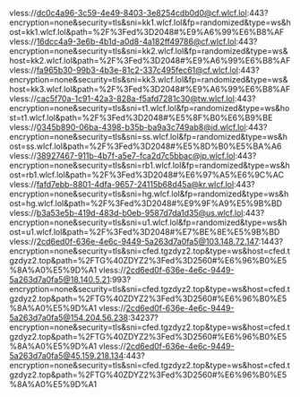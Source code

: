 vless://dc0c4a96-3c59-4e49-8403-3e8254cdb0d0@cf.wlcf.lol:443?encryption=none&security=tls&sni=kk1.wlcf.lol&fp=randomized&type=ws&host=kk1.wlcf.lol&path=%2F%3Fed%3D2048#%E9%A6%99%E6%B8%AF
vless://16dcc4a9-3e6b-4b1d-a0d8-4a182ff49786@cf.wlcf.lol:443?encryption=none&security=tls&sni=kk2.wlcf.lol&fp=randomized&type=ws&host=kk2.wlcf.lol&path=%2F%3Fed%3D2048#%E9%A6%99%E6%B8%AF
vless://fa965b30-99b3-4b3e-81c2-337c495fec61@cf.wlcf.lol:443?encryption=none&security=tls&sni=kk3.wlcf.lol&fp=randomized&type=ws&host=kk3.wlcf.lol&path=%2F%3Fed%3D2048#%E9%A6%99%E6%B8%AF
vless://cac5f70a-1c91-42a3-828a-f5afd7281c30@tw.wlcf.lol:443?encryption=none&security=tls&sni=t1.wlcf.lol&fp=randomized&type=ws&host=t1.wlcf.lol&path=%2F%3Fed%3D2048#%E5%8F%B0%E6%B9%BE
vless://0345b890-06ba-4398-b35b-ba9a3c749ab8@id.wlcf.lol:443?encryption=none&security=tls&sni=ss.wlcf.lol&fp=randomized&type=ws&host=ss.wlcf.lol&path=%2F%3Fed%3D2048#%E5%8D%B0%E5%BA%A6
vless://38927467-911b-4b7f-a5e7-fca2d7c5bbac@jp.wlcf.lol:443?encryption=none&security=tls&sni=rb1.wlcf.lol&fp=randomized&type=ws&host=rb1.wlcf.lol&path=%2F%3Fed%3D2048#%E6%97%A5%E6%9C%AC
vless://fafd7ebb-8801-4dfa-9657-24115b68d45a@kr.wlcf.lol:443?encryption=none&security=tls&sni=hg.wlcf.lol&fp=randomized&type=ws&host=hg.wlcf.lol&path=%2F%3Fed%3D2048#%E9%9F%A9%E5%9B%BD
vless://b3a53e5b-419d-483d-b0eb-9587d7da1d35@us.wlcf.lol:443?encryption=none&security=tls&sni=u1.wlcf.lol&fp=randomized&type=ws&host=u1.wlcf.lol&path=%2F%3Fed%3D2048#%E7%BE%8E%E5%9B%BD
vless://2cd6ed0f-636e-4e6c-9449-5a263d7a0fa5@103.148.72.147:1443?encryption=none&security=tls&sni=cfed.tgzdyz2.top&type=ws&host=cfed.tgzdyz2.top&path=%2FTG%40ZDYZ2%3Fed%3D2560#%E6%96%B0%E5%8A%A0%E5%9D%A1
vless://2cd6ed0f-636e-4e6c-9449-5a263d7a0fa5@18.140.5.21:993?encryption=none&security=tls&sni=cfed.tgzdyz2.top&type=ws&host=cfed.tgzdyz2.top&path=%2FTG%40ZDYZ2%3Fed%3D2560#%E6%96%B0%E5%8A%A0%E5%9D%A1
vless://2cd6ed0f-636e-4e6c-9449-5a263d7a0fa5@154.204.56.238:34237?encryption=none&security=tls&sni=cfed.tgzdyz2.top&type=ws&host=cfed.tgzdyz2.top&path=%2FTG%40ZDYZ2%3Fed%3D2560#%E6%96%B0%E5%8A%A0%E5%9D%A1
vless://2cd6ed0f-636e-4e6c-9449-5a263d7a0fa5@45.159.218.134:443?encryption=none&security=tls&sni=cfed.tgzdyz2.top&type=ws&host=cfed.tgzdyz2.top&path=%2FTG%40ZDYZ2%3Fed%3D2560#%E6%96%B0%E5%8A%A0%E5%9D%A1
